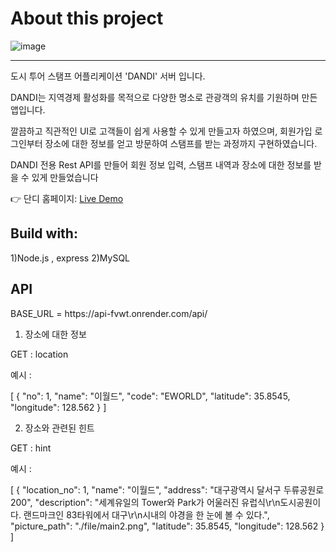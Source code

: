 <h1>About this project</h1>

![image](https://user-images.githubusercontent.com/111225654/228866652-c9cce07a-fc8d-416b-acc7-2af6e160fbe7.png)

-----
<p>도시 투어 스탬프 어플리케이션 'DANDI' 서버 입니다.</p>
<p>DANDI는 지역경제 활성화를 목적으로 다양한 명소로 관광객의 유치를 기원하며 만든 앱입니다.</p>
<p>깔끔하고 직관적인 UI로 고객들이 쉽게 사용할 수 있게 만들고자 하였으며, 회원가입 로그인부터 장소에 대한 정보를
얻고 방문하여 스탬프를 받는 과정까지 구현하였습니다.</p>
<p>DANDI 전용 Rest API를 만들어 회원 정보 입력, 스탬프 내역과 장소에 대한 정보를 받을 수 있게 만들었습니다</p>

👉 단디 홈페이지: <a href="https://dandi21.netlify.app/" target="_blank"/>Live Demo</a>

<h2>Build with:</h2>
1)Node.js , express 
2)MySQL


<h2>API</h2>
BASE_URL = https://api-fvwt.onrender.com/api/

1) 장소에 대한 정보 <br>

GET : location

예시 : 

[
    {
        "no": 1,
        "name": "이월드",
        "code": "EWORLD",
        "latitude": 35.8545,
        "longitude": 128.562
    }
]


2) 장소와 관련된 힌트 <br>

GET : hint

예시 : 

[
    {
        "location_no": 1,
        "name": "이월드",
        "address": "대구광역시 달서구 두류공원로 200",
        "description": "세계유일의 Tower와 Park가 어울러진 유럽식\r\n도시공원이다. 랜드마크인 83타워에서 대구\r\n시내의 야경을 한 눈에 볼 수 있다.",
        "picture_path": "./file/main2.png",
        "latitude": 35.8545,
        "longitude": 128.562
    }
]
